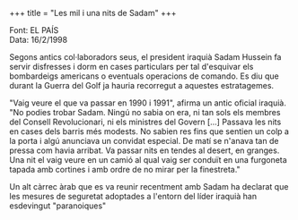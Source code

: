 +++
title = "Les mil i una nits de Sadam"
+++

Font: EL PAÍS  
Data: 16/2/1998

Segons antics col·laboradors seus, el president iraquià Sadam Hussein fa servir disfresses i dorm en cases particulars per tal d'esquivar els bombardeigs americans o eventuals operacions de comando. Es diu que durant la Guerra del Golf ja hauria recorregut a aquestes estratagemes.

"Vaig veure el que va passar en 1990 i 1991", afirma un antic oficial iraquià. "No podies trobar Sadam. Ningú no sabia on era, ni tan sols els membres del Consell Revolucionari, ni els ministres del Govern \[…\] Passava les nits en cases dels barris més modests. No sabien res fins que sentien un colp a la porta i algú anunciava un convidat especial. De matí se n'anava tan de pressa com havia arribat. Va passar nits en tendes al desert, en granges. Una nit el vaig veure en un camió al qual vaig ser conduït en una furgoneta tapada amb cortines i amb ordre de no mirar per la finestreta."

Un alt càrrec àrab que es va reunir recentment amb Sadam ha declarat que les mesures de seguretat adoptades a l'entorn del líder iraquià han esdevingut "paranoiques"

